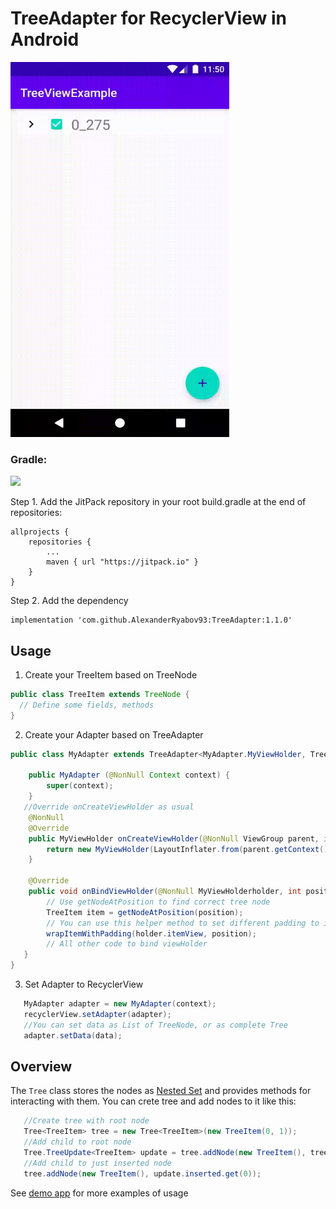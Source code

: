 # TreeAdapter for RecyclerView in Android

<img src="https://github.com/AlexanderRyabov93/TreeAdapter/blob/screenshots/screenshots/TreeWork.gif" alt="Tree" width="350" height="600">

### Gradle:
[![](https://jitpack.io/v/AlexanderRyabov93/TreeAdapter.svg)](https://jitpack.io/#AlexanderRyabov93/TreeAdapter)

Step 1. Add the JitPack repository in your root build.gradle at the end of repositories:
```
allprojects {
    repositories {
        ...
        maven { url "https://jitpack.io" }
    }
}
```
Step 2. Add the dependency
```
implementation 'com.github.AlexanderRyabov93:TreeAdapter:1.1.0'
```

##  Usage

1. Create your TreeItem based on TreeNode
```java
public class TreeItem extends TreeNode {
  // Define some fields, methods
}
```
2. Create your Adapter based on TreeAdapter
```java
public class MyAdapter extends TreeAdapter<MyAdapter.MyViewHolder, TreeItem> {

    public MyAdapter (@NonNull Context context) {
        super(context);
    }
   //Override onCreateViewHolder as usual
    @NonNull
    @Override
    public MyViewHolder onCreateViewHolder(@NonNull ViewGroup parent, int viewType) {
        return new MyViewHolder(LayoutInflater.from(parent.getContext()).inflate(R.layout.list_item, parent, false));
    }

    @Override
    public void onBindViewHolder(@NonNull MyViewHolderholder, int position) {
        // Use getNodeAtPosition to find correct tree node
        TreeItem item = getNodeAtPosition(position);
        // You can use this helper method to set different padding to items on different depth
        wrapItemWithPadding(holder.itemView, position);
        // All other code to bind viewHolder
   }
}
```
3. Set Adapter to RecyclerView
```java
   MyAdapter adapter = new MyAdapter(context);
   recyclerView.setAdapter(adapter);
   //You can set data as List of TreeNode, or as complete Tree
   adapter.setData(data);
```
##  Overview
The `Tree` class stores the nodes as [Nested Set](https://en.wikipedia.org/wiki/Nested_set_model)  and provides methods for interacting with them.
You can crete tree and add nodes to it like this:
```java
   //Create tree with root node
   Tree<TreeItem> tree = new Tree<TreeItem>(new TreeItem(0, 1));
   //Add child to root node
   Tree.TreeUpdate<TreeItem> update = tree.addNode(new TreeItem(), tree.getRoot());
   //Add child to just inserted node
   tree.addNode(new TreeItem(), update.inserted.get(0));
```
See [demo app](https://github.com/AlexanderRyabov93/TreeAdapter/tree/master/app/src/main/java/ru/alexapps/treeviewexample) for more examples of usage
